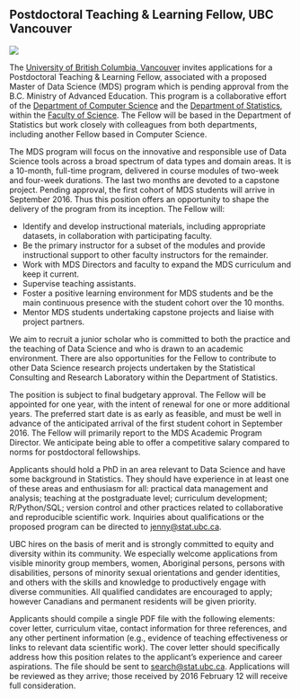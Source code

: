 ## Postdoctoral Teaching & Learning Fellow, UBC Vancouver

![](https://www.ubc.ca/_assets/img/aerial-main-mall-800x253.jpg)

The [University of British Columbia, Vancouver](http://www.ubc.ca/about) invites applications for a Postdoctoral Teaching & Learning Fellow, associated with a proposed Master of Data Science (MDS) program which is pending approval from the B.C. Ministry of Advanced Education.  This program is a collaborative effort of the [Department of Computer Science](https://www.cs.ubc.ca) and the [Department of Statistics](http://www.stat.ubc.ca), within the [Faculty of Science](http://science.ubc.ca).  The Fellow will be based in the Department of Statistics but work closely with colleagues from both departments, including another Fellow based in Computer Science.

The MDS program will focus on the innovative and responsible use of Data Science tools across a broad spectrum of data types and domain areas.   It is a 10-month, full-time program, delivered in course modules of two-week and four-week durations.  The last two months are devoted to a capstone project.  Pending approval, the first cohort of MDS students will arrive in September 2016.  Thus this position offers an opportunity to shape the delivery of the program from its inception. The Fellow will:

  * Identify and develop instructional materials, including appropriate datasets, in collaboration with participating faculty.
  * Be the primary instructor for a subset of the modules and provide instructional support to other faculty instructors for the remainder.
  * Work with MDS Directors and faculty to expand the MDS curriculum and keep it current.
  * Supervise teaching assistants. 
  * Foster a positive learning environment for MDS students and be the main continuous presence with the student cohort over the 10 months.
  * Mentor MDS students undertaking capstone projects and liaise with project partners.

We aim to recruit a junior scholar who is committed to both the practice and the teaching of Data Science and who is drawn to an academic environment. There are also opportunities for the Fellow to contribute to other Data Science research projects undertaken by the Statistical Consulting and Research Laboratory within the Department of Statistics. 

The position is subject to final budgetary approval. The Fellow will be appointed for one year, with the intent of renewal for one or more additional years.  The preferred start date is as early as feasible, and must be well in advance of the anticipated arrival of the first student cohort in September 2016.  The Fellow will primarily report to the MDS Academic Program Director.  We anticipate being able to offer a competitive salary compared to norms for postdoctoral fellowships. 

Applicants should hold a PhD in an area relevant to Data Science and have some background in Statistics.  They should have experience in at least one of these areas and enthusiasm for all: practical data management and analysis; teaching at the postgraduate level; curriculum development; R/Python/SQL; version control and other practices related to collaborative and reproducible scientific work. Inquiries about qualifications or the proposed program can be directed to <jenny@stat.ubc.ca>.

UBC hires on the basis of merit and is strongly committed to equity and diversity within its community. We especially welcome applications from visible minority group members, women, Aboriginal persons, persons with disabilities, persons of minority sexual orientations and gender identities, and others with the skills and knowledge to productively engage with diverse communities.  All qualified candidates are encouraged to apply; however Canadians and permanent residents will be given priority.

Applicants should compile a single PDF file with the following elements: cover letter, curriculum vitae, contact information for three references, and any other pertinent information (e.g., evidence of teaching effectiveness or links to relevant data scientific work).  The cover letter should specifically address how this position relates to the applicant’s experience and career aspirations.  The file should be sent to <search@stat.ubc.ca>.  Applications will be reviewed as they arrive; those received by 2016 February 12 will receive full consideration.
